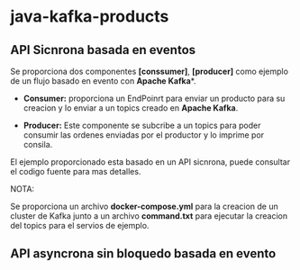 # java-kafka-products

## API Sicnrona basada en eventos

Se proporciona dos componentes **[conssumer]**, **[producer]** como  ejemplo de un flujo basado en evento con **Apache Kafka***.

* **Consumer:** proporciona un EndPoinrt para enviar un producto para su creacion y lo enviar a un topics creado en **Apache Kafka**.

* **Producer:** Este componente se subcribe a un topics para poder consumir las ordenes enviadas por el productor y lo imprime por consila.

El ejemplo proporcionado esta basado en un API sicnrona, puede consultar el codigo fuente para mas detalles.

NOTA:

Se proporciona un archivo **docker-compose.yml** para la creacion de un cluster de Kafka junto a un archivo **command.txt** para ejecutar la creacion del topics para el servios de ejemplo.

## API asyncrona sin bloquedo basada en evento

